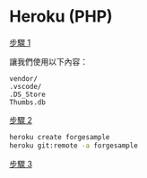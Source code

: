 # Heroku (PHP)

[步驟 1](/zh-TW/deployment/heroku/heroku_step1.md ':include :type=markdown')

讓我們使用以下內容： 
```
vendor/
.vscode/
.DS_Store
Thumbs.db
```

[步驟 2](/zh-TW/deployment/heroku/heroku_step2.md ':include :type=markdown')

```bash
heroku create forgesample
heroku git:remote -a forgesample
```

[步驟 3](/zh-TW/deployment/heroku/heroku_step3.md ':include :type=markdown')